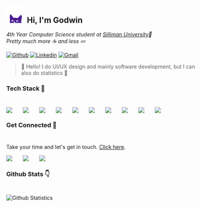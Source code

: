 <h2><img src="assets/images/curious_cat_1.png" width="50"> Hi, I'm Godwin </h1>
<em>4th Year Computer Science student at <a href="su.edu.ph/">Silliman University</a>💢 </em>
<br>
<em>Pretty much more ☕ and less 💤 </em>

[![Github](https://img.shields.io/badge/-Github-000?style=flat&logo=Github&logoColor=white)](https://github.com/onimur)
[![Linkedin](https://img.shields.io/badge/-LinkedIn-blue?style=flat&logo=Linkedin&logoColor=white)](https://www.linkedin.com/in/murillo-comino-6124ab49/)
[![Gmail](https://img.shields.io/badge/-Gmail-c14438?style=flat&logo=Gmail&logoColor=white)](mailto:rualgodwin@gmail.com)

>👋 Hello! I do UI/UX design and mainly software development, but I can also do statistics 💯

<h3> Tech Stack 💪 </h3>

#

<div style="display:flex; gap:1em;">
  <img align="left" width="30px" src="https://cdn.jsdelivr.net/gh/devicons/devicon/icons/react/react-original.svg" />
  <img align="left" width="30px" src="https://cdn.jsdelivr.net/gh/devicons/devicon/icons/laravel/laravel-plain.svg"/>
  <img align="left" width="30px" src="https://cdn.jsdelivr.net/gh/devicons/devicon/icons/nodejs/nodejs-original.svg"/>
  <img align="left" width="30px" src="https://cdn.jsdelivr.net/gh/devicons/devicon/icons/django/django-plain.svg"/>
  <img align="left" width="30px" src="https://cdn.jsdelivr.net/gh/devicons/devicon/icons/sass/sass-original.svg"/>
  <img align="left" width="30px" src="https://cdn.jsdelivr.net/gh/devicons/devicon/icons/docker/docker-original.svg"/>
  <img align="left" width="30px" src="https://cdn.jsdelivr.net/gh/devicons/devicon/icons/fastapi/fastapi-original.svg"/>
  <img align="left" width="30px" src="https://cdn.jsdelivr.net/gh/devicons/devicon/icons/figma/figma-original.svg"/>
  <img align="left" width="30px" src="https://cdn.jsdelivr.net/gh/devicons/devicon/icons/tensorflow/tensorflow-original.svg"/>
  <img align="left" width="30px" src="https://cdn.jsdelivr.net/gh/devicons/devicon/icons/opencv/opencv-original.svg"/>
</div>


<h3> Get Connected 🏃 </h3>

#

Take your time and let's get in touch. [Click here](https://github.com/OnePewStrike).

<div style="display:flex; gap:1em;">
  <a href="https://www.linkedin.com/in/godwin-duliente/"><img align="left" width="30px" src="https://cdn.jsdelivr.net/gh/devicons/devicon/icons/linkedin/linkedin-original.svg" /></a>
  <a href="https://github.com/OnePewStrike"><img align="left" width="30px" src="https://cdn.jsdelivr.net/gh/devicons/devicon/icons/github/github-original.svg" /></a>
  <a href="#"><img align="left" width="30px" src="https://cdn.jsdelivr.net/gh/devicons/devicon/icons/facebook/facebook-original.svg" /></a>
</div>

<h3> Github Stats 👇 </h3>

#

<img width="60%" src="https://github-readme-stats.vercel.app/api?username=OnePewStrike&theme=midnight-purple&show_icons=true" alt="Github Statistics">



<!-- <p align="center" style="font-style:italic;">Hii</p> -->


<!-- ### Languages

<div style="display:flex; gap:1em;">
  <img align="left" width="30px" src="https://cdn.jsdelivr.net/gh/devicons/devicon/icons/html5/html5-original.svg" >        
  <img align="left" width="30px" src="https://cdn.jsdelivr.net/gh/devicons/devicon/icons/css3/css3-original.svg"/>
  <img align="left" width="30px" src="https://cdn.jsdelivr.net/gh/devicons/devicon/icons/javascript/javascript-original.svg"/>
  <img align="left" width="30px" src="https://cdn.jsdelivr.net/gh/devicons/devicon/icons/php/php-original.svg"/>
  <img align="left" width="30px" src="https://cdn.jsdelivr.net/gh/devicons/devicon/icons/mysql/mysql-original.svg"/>
  <img align="left" width="30px" src="https://cdn.jsdelivr.net/gh/devicons/devicon/icons/python/python-original.svg"/>
  <img align="left" width="30px" src="https://cdn.jsdelivr.net/gh/devicons/devicon/icons/c/c-original.svg"/>
  <img align="left" width="30px" src="https://cdn.jsdelivr.net/gh/devicons/devicon/icons/cplusplus/cplusplus-original.svg"/>
  <img align="left" width="30px" src="https://cdn.jsdelivr.net/gh/devicons/devicon/icons/typescript/typescript-original.svg"/>
</div> --> 
